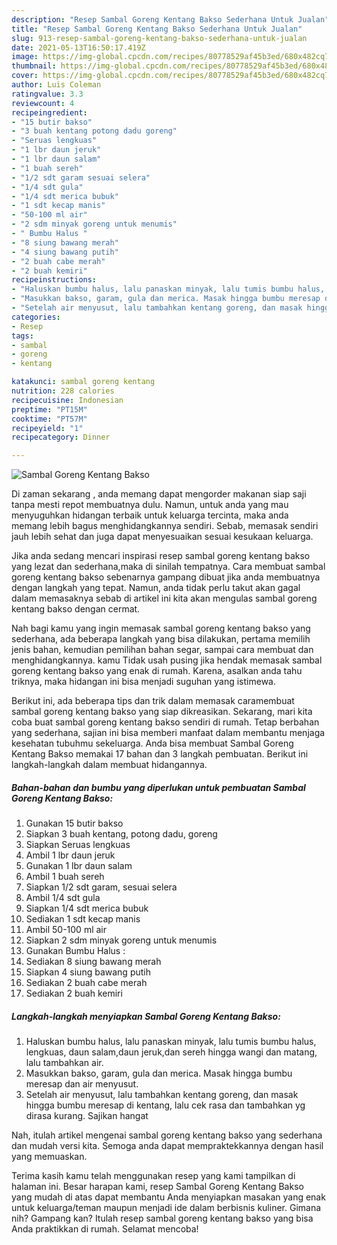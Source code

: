 ```yaml
---
description: "Resep Sambal Goreng Kentang Bakso Sederhana Untuk Jualan"
title: "Resep Sambal Goreng Kentang Bakso Sederhana Untuk Jualan"
slug: 913-resep-sambal-goreng-kentang-bakso-sederhana-untuk-jualan
date: 2021-05-13T16:50:17.419Z
image: https://img-global.cpcdn.com/recipes/80778529af45b3ed/680x482cq70/sambal-goreng-kentang-bakso-foto-resep-utama.jpg
thumbnail: https://img-global.cpcdn.com/recipes/80778529af45b3ed/680x482cq70/sambal-goreng-kentang-bakso-foto-resep-utama.jpg
cover: https://img-global.cpcdn.com/recipes/80778529af45b3ed/680x482cq70/sambal-goreng-kentang-bakso-foto-resep-utama.jpg
author: Luis Coleman
ratingvalue: 3.3
reviewcount: 4
recipeingredient:
- "15 butir bakso"
- "3 buah kentang potong dadu goreng"
- "Seruas lengkuas"
- "1 lbr daun jeruk"
- "1 lbr daun salam"
- "1 buah sereh"
- "1/2 sdt garam sesuai selera"
- "1/4 sdt gula"
- "1/4 sdt merica bubuk"
- "1 sdt kecap manis"
- "50-100 ml air"
- "2 sdm minyak goreng untuk menumis"
- " Bumbu Halus "
- "8 siung bawang merah"
- "4 siung bawang putih"
- "2 buah cabe merah"
- "2 buah kemiri"
recipeinstructions:
- "Haluskan bumbu halus, lalu panaskan minyak, lalu tumis bumbu halus, lengkuas, daun salam,daun jeruk,dan sereh hingga wangi dan matang, lalu tambahkan air."
- "Masukkan bakso, garam, gula dan merica. Masak hingga bumbu meresap dan air menyusut."
- "Setelah air menyusut, lalu tambahkan kentang goreng, dan masak hingga bumbu meresap di kentang, lalu cek rasa dan tambahkan yg dirasa kurang. Sajikan hangat"
categories:
- Resep
tags:
- sambal
- goreng
- kentang

katakunci: sambal goreng kentang 
nutrition: 228 calories
recipecuisine: Indonesian
preptime: "PT15M"
cooktime: "PT57M"
recipeyield: "1"
recipecategory: Dinner

---
```



![Sambal Goreng Kentang Bakso](https://img-global.cpcdn.com/recipes/80778529af45b3ed/680x482cq70/sambal-goreng-kentang-bakso-foto-resep-utama.jpg)

Di zaman  sekarang , anda memang dapat mengorder makanan siap saji tanpa mesti repot membuatnya dulu. Namun, untuk anda yang mau menyuguhkan hidangan terbaik untuk keluarga tercinta, maka anda memang lebih bagus menghidangkannya sendiri. Sebab, memasak sendiri jauh lebih sehat dan juga dapat menyesuaikan sesuai kesukaan keluarga.

Jika anda sedang mencari inspirasi resep sambal goreng kentang bakso yang lezat dan sederhana,maka di sinilah tempatnya. Cara membuat sambal goreng kentang bakso  sebenarnya gampang dibuat jika anda membuatnya dengan langkah yang tepat. Namun, anda tidak perlu takut akan gagal dalam memasaknya 
sebab di artikel ini kita akan mengulas sambal goreng kentang bakso dengan cermat.  



Nah bagi kamu yang ingin memasak sambal goreng kentang bakso yang sederhana, ada beberapa langkah yang bisa dilakukan, pertama memilih jenis bahan, kemudian pemilihan bahan segar, sampai cara membuat dan menghidangkannya. kamu Tidak usah pusing jika hendak memasak sambal goreng kentang bakso yang enak di rumah. Karena, asalkan anda  tahu triknya, maka hidangan ini bisa menjadi suguhan yang istimewa.

Berikut ini, ada beberapa tips dan trik dalam memasak caramembuat sambal goreng kentang bakso yang siap dikreasikan. Sekarang, mari kita coba buat sambal goreng kentang bakso sendiri di rumah. Tetap berbahan yang sederhana, sajian ini bisa memberi manfaat dalam membantu menjaga kesehatan tubuhmu sekeluarga. Anda bisa membuat Sambal Goreng Kentang Bakso memakai 17 bahan dan 3 langkah pembuatan. Berikut ini langkah-langkah dalam membuat hidangannya.

<!--inarticleads1-->

##### Bahan-bahan dan bumbu yang diperlukan untuk pembuatan Sambal Goreng Kentang Bakso:

1. Gunakan 15 butir bakso
1. Siapkan 3 buah kentang, potong dadu, goreng
1. Siapkan Seruas lengkuas
1. Ambil 1 lbr daun jeruk
1. Gunakan 1 lbr daun salam
1. Ambil 1 buah sereh
1. Siapkan 1/2 sdt garam, sesuai selera
1. Ambil 1/4 sdt gula
1. Siapkan 1/4 sdt merica bubuk
1. Sediakan 1 sdt kecap manis
1. Ambil 50-100 ml air
1. Siapkan 2 sdm minyak goreng untuk menumis
1. Gunakan  Bumbu Halus :
1. Sediakan 8 siung bawang merah
1. Siapkan 4 siung bawang putih
1. Sediakan 2 buah cabe merah
1. Sediakan 2 buah kemiri




<!--inarticleads2-->

##### Langkah-langkah menyiapkan Sambal Goreng Kentang Bakso:

1. Haluskan bumbu halus, lalu panaskan minyak, lalu tumis bumbu halus, lengkuas, daun salam,daun jeruk,dan sereh hingga wangi dan matang, lalu tambahkan air.
1. Masukkan bakso, garam, gula dan merica. Masak hingga bumbu meresap dan air menyusut.
1. Setelah air menyusut, lalu tambahkan kentang goreng, dan masak hingga bumbu meresap di kentang, lalu cek rasa dan tambahkan yg dirasa kurang. Sajikan hangat




Nah, itulah artikel mengenai  sambal goreng kentang bakso  yang sederhana dan mudah versi kita. Semoga anda dapat mempraktekkannya dengan hasil yang memuaskan. 

Terima kasih kamu telah menggunakan resep yang kami tampilkan di halaman ini. Besar harapan kami, resep  Sambal Goreng Kentang Bakso yang mudah di atas dapat membantu Anda menyiapkan masakan yang enak untuk keluarga/teman maupun menjadi ide dalam berbisnis kuliner. Gimana nih? Gampang kan? Itulah resep sambal goreng kentang bakso yang bisa Anda praktikkan di rumah. Selamat mencoba!

